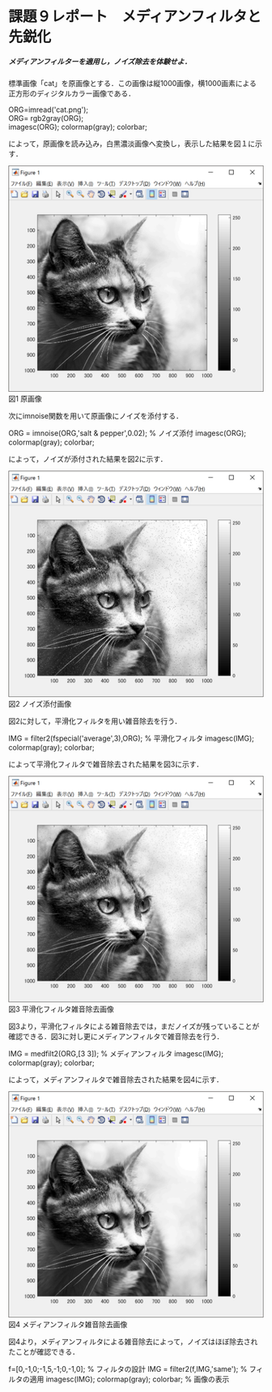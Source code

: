 # 課題９レポート　メディアンフィルタと先鋭化
##### メディアンフィルターを適用し，ノイズ除去を体験せよ．
標準画像「cat」を原画像とする．この画像は縦1000画像，横1000画素による正方形のディジタルカラー画像である．

ORG=imread('cat.png');  
ORG= rgb2gray(ORG);  
imagesc(ORG); colormap(gray); colorbar;

によって，原画像を読み込み，白黒濃淡画像へ変換し，表示した結果を図１に示す．

![原画像](https://github.com/ReoOgawa/Image-processing-Report/blob/master/Image/Report-09/01.png?raw=true)  
図1 原画像

次にimnoise関数を用いて原画像にノイズを添付する．

ORG = imnoise(ORG,'salt & pepper',0.02); % ノイズ添付
imagesc(ORG); colormap(gray); colorbar;

によって，ノイズが添付された結果を図2に示す．

![原画像](https://github.com/ReoOgawa/Image-processing-Report/blob/master/Image/Report-09/02.png?raw=true)  
図2 ノイズ添付画像


図2に対して，平滑化フィルタを用い雑音除去を行う．

IMG = filter2(fspecial('average',3),ORG); % 平滑化フィルタ
imagesc(IMG); colormap(gray); colorbar;

によって平滑化フィルタで雑音除去された結果を図3に示す．

![原画像](https://github.com/ReoOgawa/Image-processing-Report/blob/master/Image/Report-09/03.png?raw=true)  
図3 平滑化フィルタ雑音除去画像

図3より，平滑化フィルタによる雑音除去では，まだノイズが残っていることが確認できる．図3に対し更にメディアンフィルタで雑音除去を行う．

IMG = medfilt2(ORG,[3 3]); % メディアンフィルタ
imagesc(IMG); colormap(gray); colorbar;  

によって，メディアンフィルタで雑音除去された結果を図4に示す．

![原画像](https://github.com/ReoOgawa/Image-processing-Report/blob/master/Image/Report-09/04.png?raw=true)  
図4 メディアンフィルタ雑音除去画像

図4より，メディアンフィルタによる雑音除去によって，ノイズはほぼ除去されたことが確認できる．


f=[0,-1,0;-1,5,-1;0,-1,0]; % フィルタの設計
IMG = filter2(f,IMG,'same'); % フィルタの適用
imagesc(IMG); colormap(gray); colorbar; % 画像の表示
